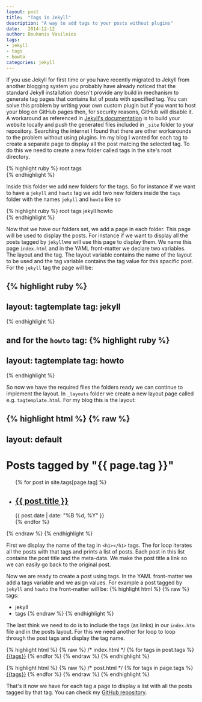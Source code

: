 ```yaml
---
layout: post
title:  "Tags in Jekyll"
description: "A way to add tags to your posts without plugins"
date:   2014-12-12
author: Boukonis Vasileios
tags:
- jekyll
- tags
- howto
categories: jekyll
---
```


If you use Jekyll for first time or you have recently migrated to Jekyll from another blogging system you probably have already noticed that the standard Jekyll installation doesn't provide any build in mechanism to generate tag pages that contains list of posts with specified tag. You can solve this problem by writing your own custom plugin but if you want to host your blog on GitHub pages then, for security reasons, GitHub will disable it. A workaround as referenced in <a href="http://jekyllrb.com/docs/plugins/" target="_blank">Jekyll's documentation</a> is to build your website locally and push the generated files included in `_site` folder to your repository. Searching the internet I found that there are other workarounds to the problem without using plugins. Im my blog I wanted for each tag to create a separate page to display all the post matcing the selected tag. To do this we need to create a new folder called tags in the site's root directory. 

{% highlight ruby %}
root
	tags	
{% endhighlight %}

Inside this folder we add new folders for the tags. So for instance if we want to have a `jekyll` and `howto` tag we add two new folders inside the `tags` folder with the names `jekyll` and `howto` like so

{% highlight ruby %}
root
	tags
		jekyll
		howto	
{% endhighlight %}

Now that we have our folders set, we add a page in each folder. This page will be used to display the posts. For instance if we want to display all the posts tagged by `jekyll`we will use this page to display them. We name this page `index.html` and in the YAML front-matter we declare two variables. The layout and the tag. The layout variable contains the name of the layout to be used and the tag variable contains the tag value for this spacific post. For the `jekyll` tag the page will be:

{% highlight ruby %}
---
layout: tagtemplate
tag: jekyll
---
{% endhighlight %}

and for the `howto` tag:
{% highlight ruby %}
---
layout: tagtemplate
tag: howto
---
{% endhighlight %}

So now we have the required files the folders ready we can continue to implement the layout. In `_layouts` folder we create a new layout page called e.g. `tagtemplate.html`. For my blog this is the layout:

{% highlight html %}
{% raw %}
---
layout: default
---
<div class="page-content">
	<h1 class="page-heading">Posts tagged by "{{ page.tag }}"</h1>
	<ul class="post-list">
	{% for post in site.tags[page.tag] %}
		<li>
	    	<h2>
	      		<a class="post-link" href="{{ post.url | prepend: site.baseurl }}">  {{ post.title }}</a>
	        </h2>
	        <span class="page-post-meta">{{ post.date | date: "%B %d, %Y" }}</span>
		</li>
	{% endfor %}
	</ul>
</div>
{% endraw %}
{% endhighlight %}

First we display the name of the tag in `<h1></h1>` tags. The for loop iterates all the posts with that tags and prints a list of posts. Each post in this list contains the post title and the meta-data. We make the post title a link so we can easily go back to the original post.

Now we are ready to create a post using tags. In the YAML front-matter we add a tags variable and we asign values. For example a post tagged by `jekyll` and `howto` the front-matter will be:
{% highlight html %}
{% raw %}
tags:
- jekyll
- tags
{% endraw %}
{% endhighlight %}

The last think we need to do is to include the tags (as links) in our `index.htm` file and in the posts layout. For this we need another for loop to loop through the post tags and display the tag name.

{% highlight html %}
{% raw %}
/* index.html */
{% for tags in post.tags %}
    <a class="tags" href="{{base.url}}/tags/{{tags}}/">{{tags}}</a>
  {% endfor %}
{% endraw %}
{% endhighlight %}

{% highlight html %}
{% raw %}
/* post.html */
{% for tags in page.tags %}
    <a class="tags" href="{{site.baseurl}}/tags/{{tags}}">{{tags}}</a>
  {% endfor %}
  {% endraw %}
{% endhighlight %}

That's it now we have for each tag a page to display a list with all the posts tagged by that tag. You can check my <a href="//github.com/va5ili5/vbouk" target="_blank">GitHub repository</a>.